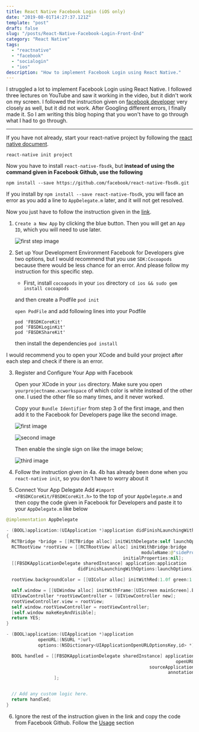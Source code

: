 ```yaml
---
title: React Native Facebook Login (iOS only)
date: "2019-08-01T14:27:37.121Z"
template: "post"
draft: false
slug: "/posts/React-Native-Facebook-Login-Front-End"
category: "React Native"
tags:
  - "reactnative"
  - "facebook"
  - "socialogin"
  - "ios"
description: "How to implement Facebook Login using React Native."
---
```


I struggled a lot to implement Facebook Login using React Native. I followed three lectures on YouTube and saw it working in the video, but it didn't work on my screen. I followed the instruction given on [facebook developer](https://developers.facebook.com/) very closely as well, but it did not work. After Googling different errors, I finally made it. So I am writing this blog hoping that you won't have to go through what I had to go through.

---

If you have not already, start your react-native project by following the [react native document](https://facebook.github.io/react-native/docs/getting-started).

`react-native init project`

Now you have to install `react-native-fbsdk`, but <b>instead of using the command given in Facebook Github, use the following</b>

`npm install --save https://github.com/facebook/react-native-fbsdk.git`

If you install by `npm install --save react-native-fbsdk`, you will face an error as you add a line to `AppDelegate.m` later, and it will not get resolved.

Now you just have to follow the instruction given in the [link](https://developers.facebook.com/docs/facebook-login/ios).

1. `Create a New App` by clicking the blue button. Then you will get an `App ID`, which you will need to use later.

   ![first step image](https://scontent-gmp1-1.xx.fbcdn.net/v/t1.0-9/67658681_10219516192556353_8573416276628602880_o.jpg?_nc_cat=104&_nc_oc=AQnePz3W-UU2cpr7BW133hsH5KWArc5p8Ap_iKtWN82zavzs22deZRrzktuewYXEX_0&_nc_ht=scontent-gmp1-1.xx&oh=a87660d355748673fbe9f78aac296f09&oe=5DCF60C2)

2. Set up Your Development Environment
   Facebook for Developers give two options, but I would recommend that you use `SDK:Cocoapods` because there would be less chance for an error.
   And please follow my instruction for this specific step.

   - First, install `cocoapods` in your `ios` directory
     `cd ios && sudo gem install cocoapods`

   and then create a Podfile
   `pod init`

   `open PodFile` and add following lines into your Podfile

   ```
   pod 'FBSDKCoreKit'
   pod 'FBSDKLoginKit'
   pod 'FBSDKShareKit'
   ```

   then install the dependencies
   `pod install`

I would recommend you to open your XCode and build your project after each step and check if there is an error.

3. Register and Configure Your App with Facebook

   Open your XCode in your `ios` directory. Make sure you open `yourprojectname.xcworkspace` of which color is white instead of the other one. I used the other file so many times, and it never worked.

   Copy your `Bundle Identifier` from step 3 of the first image, and then add it to the Facebook for Developers page like the second image.

   ![first image](https://scontent-gmp1-1.xx.fbcdn.net/v/t1.0-9/67744521_10219518396571452_630729407845105664_o.jpg?_nc_cat=104&_nc_oc=AQnMR8heOu39t9CIRsT9MSU9iahkUvkrqpcw5bBhhlLQEUg3N5UBGLWBcxHIIQQx2JE&_nc_ht=scontent-gmp1-1.xx&oh=8ae4a328aeac6e7db2cb04f6626c77de&oe=5DE61F9D)

   ![second image](https://scontent-gmp1-1.xx.fbcdn.net/v/t1.0-9/67740893_10219518396411448_6746216577638596608_o.jpg?_nc_cat=104&_nc_oc=AQly76cQX7bMaNYZfvrAFwm970_ww5mg9ydtOdjH5R2qckUg3ydDHZLukxEdEvLCvto&_nc_ht=scontent-gmp1-1.xx&oh=65cf70420eb12f4891548594ba22df04&oe=5DE6FD67)

   Then enable the single sign on like the image below;

   ![third image](https://scontent-gmp1-1.xx.fbcdn.net/v/t1.0-9/67930407_10219518407251719_4004078549840429056_n.jpg?_nc_cat=109&_nc_eui2=AeEIib0lD_vMZ6ne5JxFg5o47E7WevsHPx67TN08ohNukCVDFYeLWYYpQhprN2fy9vpkHtkc34qAMWKglQJaz6wPk5jHsaGVUzM-vux3ezEXrA&_nc_oc=AQkv2J7J1_zmrFd5nxAtL6fWHAGupYQQ8W6i-y1srl59IC22mpKWwH6paF58DQVg4N8&_nc_ht=scontent-gmp1-1.xx&oh=5ba492d6820eaab3e003ca567a7287c4&oe=5DD24ED6)

4. Follow the instruction given in 4a. 4b has already been done when you `react-native init`, so you don't have to worry about it

5. Connect Your App Delegate
   Add `#import <FBSDKCoreKit/FBSDKCoreKit.h>` to the top of your `AppDelegate.m` and then copy the code given in Facebook for Developers and paste it to your `AppDelegate.m` like below

```swift
@implementation AppDelegate

- (BOOL)application:(UIApplication *)application didFinishLaunchingWithOptions:(NSDictionary *)launchOptions
{
  RCTBridge *bridge = [[RCTBridge alloc] initWithDelegate:self launchOptions:launchOptions];
  RCTRootView *rootView = [[RCTRootView alloc] initWithBridge:bridge
                                                   moduleName:@"sideProject"
                                            initialProperties:nil];
  [[FBSDKApplicationDelegate sharedInstance] application:application
                           didFinishLaunchingWithOptions:launchOptions];

  rootView.backgroundColor = [[UIColor alloc] initWithRed:1.0f green:1.0f blue:1.0f alpha:1];

  self.window = [[UIWindow alloc] initWithFrame:[UIScreen mainScreen].bounds];
  UIViewController *rootViewController = [UIViewController new];
  rootViewController.view = rootView;
  self.window.rootViewController = rootViewController;
  [self.window makeKeyAndVisible];
  return YES;
}

- (BOOL)application:(UIApplication *)application
            openURL:(NSURL *)url
            options:(NSDictionary<UIApplicationOpenURLOptionsKey,id> *)options {

  BOOL handled = [[FBSDKApplicationDelegate sharedInstance] application:application
                                                                openURL:url
                                                      sourceApplication:options[UIApplicationOpenURLOptionsSourceApplicationKey]
                                                             annotation:options[UIApplicationOpenURLOptionsAnnotationKey]
                  ];


  // Add any custom logic here.
  return handled;
}

```

6. Ignore the rest of the instruction given in the link and copy the code from Facebook Github. Follow the [Usage](https://github.com/facebook/react-native-fbsdk#usage) section
